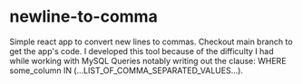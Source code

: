 # newline-to-comma
Simple react app to convert new lines to commas. Checkout main branch to get the app's code. I developed this tool because of the difficulty I had while working with MySQL Queries notably writing out the clause: WHERE some_column IN (...LIST_OF_COMMA_SEPARATED_VALUES...). 
